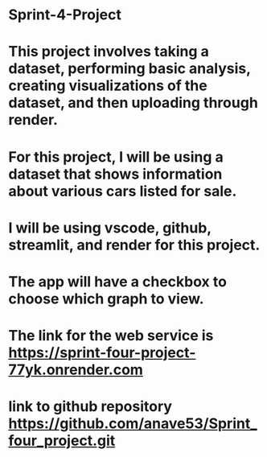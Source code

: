 # Sprint-4-Project
# This project involves taking a dataset, performing basic analysis, creating visualizations of the dataset, and then uploading through render.
# For this project, I will be using a dataset that shows information about various cars listed for sale. 
# I will be using vscode, github, streamlit, and render for this project.
# The app will have a checkbox to choose which graph to view.

# The link for the web service is https://sprint-four-project-77yk.onrender.com
# link to github repository https://github.com/anave53/Sprint_four_project.git